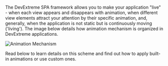 The DevExtreme SPA framework allows you to make your application "live" - when each view appears and disappears with animation, when different view elements attract your attention by their specific animation, and, generally, when the application is not static but is continuously moving ('living'). The image below details how animation mechanism is organized in DevExtreme applications.

<img style="margin:0px auto;display:block" src="/Content/images/doc/16_1/PhoneJS/Animation.png" alt="Animation Mechanism" usemap="#animationStructure" />
<map name="animationStructure">
<area  alt="HtmlApplication Object" title="HtmlApplication object" href="/Documentation/16_1/ApiReference/SPA_Framework/#HtmlApplication" shape="rect" coords="90,53,268,132" style="outline:none;" target="_self"     />
<area  alt="AnimationSet Option" title="AnimationSet option" href="/Documentation/16_1/ApiReference/SPA_Framework/HtmlApplication/Configuration/#animationSet" shape="rect" coords="290,96,440,121" style="outline:none;" target="_self"     />
<area  alt="Animation Sets" title="animationSets" href="/Documentation/Guide/SPA_Framework/Animation/#Animation_Sets" shape="rect" coords="470,24,680,165" style="outline:none;" target="_self"     />
<area  alt="Animation Presests" title="animationPresets" href="/Documentation/Guide/SPA_Framework/Animation/#Animation_Presets" shape="rect" coords="472,286,679,364" style="outline:none;" target="_self"     />
<area  alt="Transition Executor" title="TransitionExecutor" href="/Documentation/16_1/ApiReference/Common/utils/TransitionExecutor/" shape="rect" coords="91,288,267,363" style="outline:none;" target="_self"     />
<area  alt="fx" title="fx" href="/Documentation/16_1/ApiReference/Common/utils/fx/" shape="rect" coords="90,431,266,506" style="outline:none;" target="_self"     />
<area shape="rect" coords="713,537,715,539" alt="Image Map" style="outline:none;" />
</map>

Read below to learn details on this scheme and find out how to apply built-in animations or use custom ones.